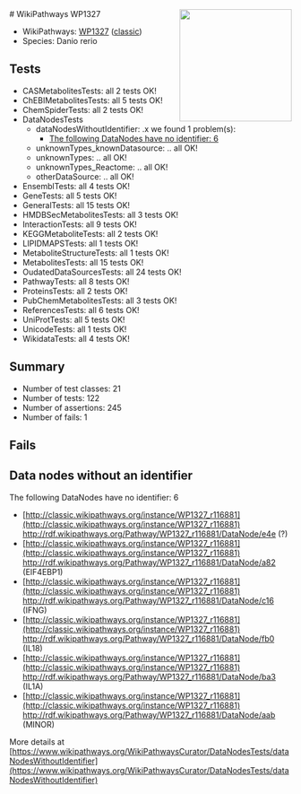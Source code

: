 <img style="float: right; width: 200px" src="https://upload.wikimedia.org/wikipedia/commons/thumb/8/83/Wplogo_with_text_500.png/640px-Wplogo_with_text_500.png" />
# WikiPathways WP1327

* WikiPathways: [WP1327](https://wikipathways.org/pathways/WP1327) ([classic](https://classic.wikipathways.org/instance/WP1327))
* Species: Danio rerio
## Tests
* CASMetabolitesTests: all 2 tests OK!
* ChEBIMetabolitesTests: all 5 tests OK!
* ChemSpiderTests: all 2 tests OK!
* DataNodesTests
    * dataNodesWithoutIdentifier: .x we found 1 problem(s):
        * [The following DataNodes have no identifier: 6](#d2d32fa5)
    * unknownTypes_knownDatasource: .. all OK!
    * unknownTypes: .. all OK!
    * unknownTypes_Reactome: .. all OK!
    * otherDataSource: .. all OK!
* EnsemblTests: all 4 tests OK!
* GeneTests: all 5 tests OK!
* GeneralTests: all 15 tests OK!
* HMDBSecMetabolitesTests: all 3 tests OK!
* InteractionTests: all 9 tests OK!
* KEGGMetaboliteTests: all 2 tests OK!
* LIPIDMAPSTests: all 1 tests OK!
* MetaboliteStructureTests: all 1 tests OK!
* MetabolitesTests: all 15 tests OK!
* OudatedDataSourcesTests: all 24 tests OK!
* PathwayTests: all 8 tests OK!
* ProteinsTests: all 2 tests OK!
* PubChemMetabolitesTests: all 3 tests OK!
* ReferencesTests: all 6 tests OK!
* UniProtTests: all 5 tests OK!
* UnicodeTests: all 1 tests OK!
* WikidataTests: all 4 tests OK!


## Summary

* Number of test classes: 21
* Number of tests: 122
* Number of assertions: 245
* Number of fails: 1

## Fails

<a name="d2d32fa5" />

## Data nodes without an identifier

The following DataNodes have no identifier: 6

* [http://classic.wikipathways.org/instance/WP1327_r116881](http://classic.wikipathways.org/instance/WP1327_r116881) http://rdf.wikipathways.org/Pathway/WP1327_r116881/DataNode/e4e (?)
* [http://classic.wikipathways.org/instance/WP1327_r116881](http://classic.wikipathways.org/instance/WP1327_r116881) http://rdf.wikipathways.org/Pathway/WP1327_r116881/DataNode/a82 (EIF4EBP1)
* [http://classic.wikipathways.org/instance/WP1327_r116881](http://classic.wikipathways.org/instance/WP1327_r116881) http://rdf.wikipathways.org/Pathway/WP1327_r116881/DataNode/c16 (IFNG)
* [http://classic.wikipathways.org/instance/WP1327_r116881](http://classic.wikipathways.org/instance/WP1327_r116881) http://rdf.wikipathways.org/Pathway/WP1327_r116881/DataNode/fb0 (IL18)
* [http://classic.wikipathways.org/instance/WP1327_r116881](http://classic.wikipathways.org/instance/WP1327_r116881) http://rdf.wikipathways.org/Pathway/WP1327_r116881/DataNode/ba3 (IL1A)
* [http://classic.wikipathways.org/instance/WP1327_r116881](http://classic.wikipathways.org/instance/WP1327_r116881) http://rdf.wikipathways.org/Pathway/WP1327_r116881/DataNode/aab (MINOR)


More details at [https://www.wikipathways.org/WikiPathwaysCurator/DataNodesTests/dataNodesWithoutIdentifier](https://www.wikipathways.org/WikiPathwaysCurator/DataNodesTests/dataNodesWithoutIdentifier)

